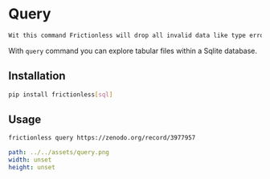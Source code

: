 # Query

```markdown remark type=info
Wit this command Frictionless will drop all invalid data like type errors in cells. Use `validate` if needed.
```

With `query` command you can explore tabular files within a Sqlite database.

## Installation

```bash tabs=CLI
pip install frictionless[sql]
```

## Usage

```bash
frictionless query https://zenodo.org/record/3977957
```

```yaml image
path: ../../assets/query.png
width: unset
height: unset
```
